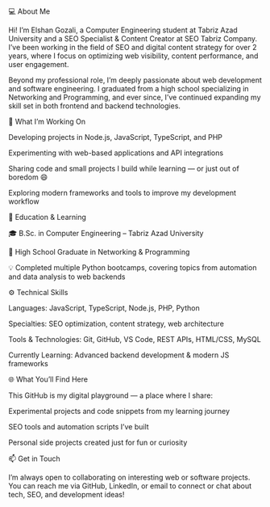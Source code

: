 💻 About Me

Hi! I’m Elshan Gozali, a Computer Engineering student at Tabriz Azad University and a SEO Specialist & Content Creator at SEO Tabriz Company. I’ve been working in the field of SEO and digital content strategy for over 2 years, where I focus on optimizing web visibility, content performance, and user engagement.

Beyond my professional role, I’m deeply passionate about web development and software engineering. I graduated from a high school specializing in Networking and Programming, and ever since, I’ve continued expanding my skill set in both frontend and backend technologies.




🚀 What I’m Working On

Developing projects in Node.js, JavaScript, TypeScript, and PHP

Experimenting with web-based applications and API integrations

Sharing code and small projects I build while learning — or just out of boredom 😄

Exploring modern frameworks and tools to improve my development workflow




🧠 Education & Learning

🎓 B.Sc. in Computer Engineering – Tabriz Azad University

🏫 High School Graduate in Networking & Programming

💡 Completed multiple Python bootcamps, covering topics from automation and data analysis to web backends





⚙️ Technical Skills

Languages: JavaScript, TypeScript, Node.js, PHP, Python

Specialties: SEO optimization, content strategy, web architecture

Tools & Technologies: Git, GitHub, VS Code, REST APIs, HTML/CSS, MySQL

Currently Learning: Advanced backend development & modern JS frameworks



🌐 What You’ll Find Here

This GitHub is my digital playground — a place where I share:

Experimental projects and code snippets from my learning journey

SEO tools and automation scripts I’ve built

Personal side projects created just for fun or curiosity




📫 Get in Touch

I’m always open to collaborating on interesting web or software projects.
You can reach me via GitHub, LinkedIn, or email to connect or chat about tech, SEO, and development ideas!
